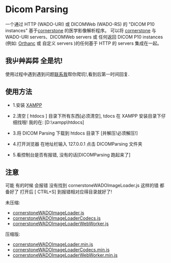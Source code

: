 
Dicom Parsing
=============================

 一个通过 HTTP (WADO-URI) 或 DICOMWeb (WADO-RS) 的 "DICOM P10 instances" 基于[cornerstone](https://docs.cornerstonejs.org/) 的医学影像解析程序。
 可以将 [cornerstone](https://docs.cornerstonejs.org/) 与 WADO-URI servers、DICOMWeb servers 或 任何返回 DICOM P10 instances (例如: [Orthanc](http://www.orthanc-server.com/) 或 自定义 servers )的任何基于 HTTP 的 servers 集成在一起。

我屮艸芔茻 全是坑!
---------------
使用过程中遇到遇到问题[联系我](https://github.com/bianliuzhu/DicomParsing)帮你爬坑!,看到后第一时间回复.

使用方法
---------------
* 1.安装 [ XAMPP ](https://www.apachefriends.org/zh_cn/download.html)

* 2.清空 [ htdocs ] 目录下所有东西[必须清空], tdocs 在 XAMPP 安装目录下仔细找哦! 我的在: [D:\xampp\htdocs]

* 3.将 DICOM Parsing 下载到 htdocs 目录下 [并解压!必须解压!]

* 4.打开浏览器 在地址栏输入 127.0.0.1 点击 DICOMParsing 文件夹 

* 5.看控制台是否有报错, 没有的话[DICOMParsing 跑起来了]

注意
-------
可能 有的时候 会报错 没有找到 cornerstoneWADOImageLoader.js 这样的错 都备好了 打开后 [ CTRL+S] 到报错相对应得目录就好了!

未压缩:

* [cornerstoneWADOImageLoader.js](https://unpkg.com/cornerstone-wado-image-loader/dist/cornerstoneWADOImageLoader.js)
* [cornerstoneWADOImageLoaderCodecs.js](https://unpkg.com/cornerstone-wado-image-loader/dist/cornerstoneWADOImageLoaderCodecs.js)
* [cornerstoneWADOImageLoaderWebWorker.js](https://unpkg.com/cornerstone-wado-image-loader/dist/cornerstoneWADOImageLoaderWebWorker.js)

压缩版:

* [cornerstoneWADOImageLoader.min.js](https://unpkg.com/cornerstone-wado-image-loader/dist/cornerstoneWADOImageLoader.min.js)
* [cornerstoneWADOImageLoaderCodecs.min.js](https://unpkg.com/cornerstone-wado-image-loader/dist/cornerstoneWADOImageLoaderCodecs.min.js)
* [cornerstoneWADOImageLoaderWebWorker.min.js](https://unpkg.com/cornerstone-wado-image-loader/dist/cornerstoneWADOImageLoaderWebWorker.min.js)
